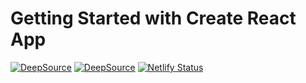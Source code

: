 # Getting Started with Create React App

[![DeepSource](https://deepsource.io/gh/soumalyatheking22012001/IIC-Covid-Help.svg/?label=active+issues&show_trend=true)](https://deepsource.io/gh/soumalyatheking22012001/IIC-Covid-Help/?ref=repository-badge)
[![DeepSource](https://deepsource.io/gh/soumalyatheking22012001/IIC-Covid-Help.svg/?label=resolved+issues&show_trend=true)](https://deepsource.io/gh/soumalyatheking22012001/IIC-Covid-Help/?ref=repository-badge)
[![Netlify Status](https://api.netlify.com/api/v1/badges/b2e2c7fb-642b-4105-9387-47ba6caa697c/deploy-status)](https://app.netlify.com/sites/nostalgic-bhaskara-744be9/deploys)
